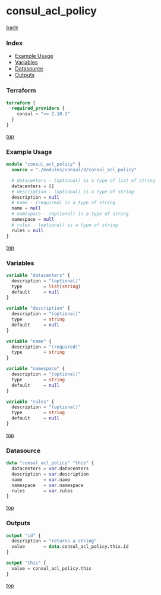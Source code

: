 # consul_acl_policy

[back](../consul.md)

### Index

- [Example Usage](#example-usage)
- [Variables](#variables)
- [Datasource](#datasource)
- [Outputs](#outputs)

### Terraform

```terraform
terraform {
  required_providers {
    consul = ">= 2.10.1"
  }
}
```

[top](#index)

### Example Usage

```terraform
module "consul_acl_policy" {
  source = "./modules/consul/d/consul_acl_policy"

  # datacenters - (optional) is a type of list of string
  datacenters = []
  # description - (optional) is a type of string
  description = null
  # name - (required) is a type of string
  name = null
  # namespace - (optional) is a type of string
  namespace = null
  # rules - (optional) is a type of string
  rules = null
}
```

[top](#index)

### Variables

```terraform
variable "datacenters" {
  description = "(optional)"
  type        = list(string)
  default     = null
}

variable "description" {
  description = "(optional)"
  type        = string
  default     = null
}

variable "name" {
  description = "(required)"
  type        = string
}

variable "namespace" {
  description = "(optional)"
  type        = string
  default     = null
}

variable "rules" {
  description = "(optional)"
  type        = string
  default     = null
}
```

[top](#index)

### Datasource

```terraform
data "consul_acl_policy" "this" {
  datacenters = var.datacenters
  description = var.description
  name        = var.name
  namespace   = var.namespace
  rules       = var.rules
}
```

[top](#index)

### Outputs

```terraform
output "id" {
  description = "returns a string"
  value       = data.consul_acl_policy.this.id
}

output "this" {
  value = consul_acl_policy.this
}
```

[top](#index)